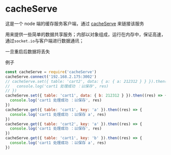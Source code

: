 # cacheServe

这是一个 node 端的缓存服务客户端，通过 [cacheServe](https://www.npmjs.com/package/cache-serve) 来链接该服务

用来提供一些简单的数据共享服务；内部以对象组成，运行在内存中，保证高速，通过`socket.io`与客户端进行数据通讯；

一旦重启后数据将丢失

例子

```js
const cacheServe = require('cacheServe')
cacheServe.connect('192.168.2.175:3002')
// cacheServe.set({ table: 'cart2', data: { a: { a: 212312 } } }).then(res => {
//   console.log('cart1 处理成功 ：以保存', res)
// })
cacheServe.set({ table: 'cart1', data: { b: 212312 } }).then((res) => {
  console.log('cart1 处理成功 ：以保存', res)
})
cacheServe.get({ table: 'cart1', key: 'a' }).then((res) => {
  console.log('cart1 处理成功 ：以保存 a', res)
})
cacheServe.get({ table: 'cart2', key: 'a' }).then((res) => {
  console.log('cart1 处理成功 ：以保存', res)
})
cacheServe.get({ table: 'cart1', key: 'b' }).then((res) => {
  console.log('cart1 处理成功 ：以保存 a', res)
})
```
